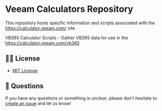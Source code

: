 # Veeam Calculators Repository

This repository hosts specific information and scripts associated with the https://calculator.veeam.com/ site.

VB365 Calculator Scripts - Gather VB365 data for use in the https://calculator.veeam.com/vb365

## 🤝🏾 License

- [MIT License](LICENSE)

## 🤔 Questions

If you have any questions or something is unclear, please don't hesitate to [create an issue](https://github.com/VeeamHub/veeam-calculators/issues/new/choose) and let us know!
